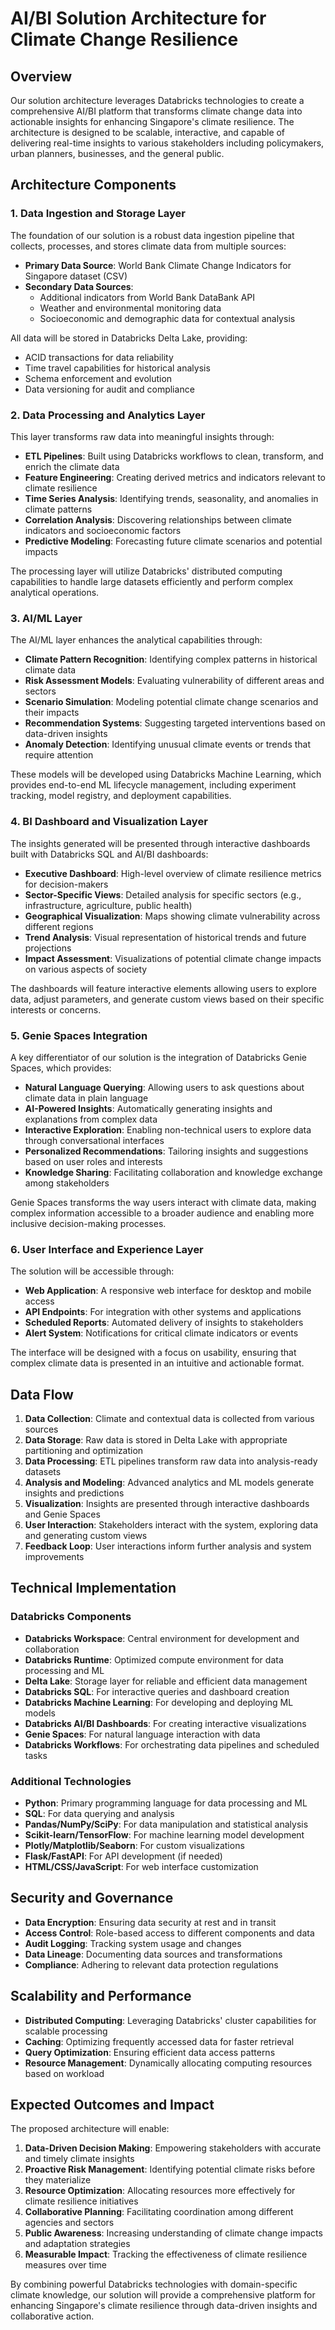 # AI/BI Solution Architecture for Climate Change Resilience

## Overview

Our solution architecture leverages Databricks technologies to create a comprehensive AI/BI platform that transforms climate change data into actionable insights for enhancing Singapore's climate resilience. The architecture is designed to be scalable, interactive, and capable of delivering real-time insights to various stakeholders including policymakers, urban planners, businesses, and the general public.

## Architecture Components

### 1. Data Ingestion and Storage Layer

The foundation of our solution is a robust data ingestion pipeline that collects, processes, and stores climate data from multiple sources:

- **Primary Data Source**: World Bank Climate Change Indicators for Singapore dataset (CSV)
- **Secondary Data Sources**: 
  - Additional indicators from World Bank DataBank API
  - Weather and environmental monitoring data
  - Socioeconomic and demographic data for contextual analysis

All data will be stored in Databricks Delta Lake, providing:
- ACID transactions for data reliability
- Time travel capabilities for historical analysis
- Schema enforcement and evolution
- Data versioning for audit and compliance

### 2. Data Processing and Analytics Layer

This layer transforms raw data into meaningful insights through:

- **ETL Pipelines**: Built using Databricks workflows to clean, transform, and enrich the climate data
- **Feature Engineering**: Creating derived metrics and indicators relevant to climate resilience
- **Time Series Analysis**: Identifying trends, seasonality, and anomalies in climate patterns
- **Correlation Analysis**: Discovering relationships between climate indicators and socioeconomic factors
- **Predictive Modeling**: Forecasting future climate scenarios and potential impacts

The processing layer will utilize Databricks' distributed computing capabilities to handle large datasets efficiently and perform complex analytical operations.

### 3. AI/ML Layer

The AI/ML layer enhances the analytical capabilities through:

- **Climate Pattern Recognition**: Identifying complex patterns in historical climate data
- **Risk Assessment Models**: Evaluating vulnerability of different areas and sectors
- **Scenario Simulation**: Modeling potential climate change scenarios and their impacts
- **Recommendation Systems**: Suggesting targeted interventions based on data-driven insights
- **Anomaly Detection**: Identifying unusual climate events or trends that require attention

These models will be developed using Databricks Machine Learning, which provides end-to-end ML lifecycle management, including experiment tracking, model registry, and deployment capabilities.

### 4. BI Dashboard and Visualization Layer

The insights generated will be presented through interactive dashboards built with Databricks SQL and AI/BI dashboards:

- **Executive Dashboard**: High-level overview of climate resilience metrics for decision-makers
- **Sector-Specific Views**: Detailed analysis for specific sectors (e.g., infrastructure, agriculture, public health)
- **Geographical Visualization**: Maps showing climate vulnerability across different regions
- **Trend Analysis**: Visual representation of historical trends and future projections
- **Impact Assessment**: Visualizations of potential climate change impacts on various aspects of society

The dashboards will feature interactive elements allowing users to explore data, adjust parameters, and generate custom views based on their specific interests or concerns.

### 5. Genie Spaces Integration

A key differentiator of our solution is the integration of Databricks Genie Spaces, which provides:

- **Natural Language Querying**: Allowing users to ask questions about climate data in plain language
- **AI-Powered Insights**: Automatically generating insights and explanations from complex data
- **Interactive Exploration**: Enabling non-technical users to explore data through conversational interfaces
- **Personalized Recommendations**: Tailoring insights and suggestions based on user roles and interests
- **Knowledge Sharing**: Facilitating collaboration and knowledge exchange among stakeholders

Genie Spaces transforms the way users interact with climate data, making complex information accessible to a broader audience and enabling more inclusive decision-making processes.

### 6. User Interface and Experience Layer

The solution will be accessible through:

- **Web Application**: A responsive web interface for desktop and mobile access
- **API Endpoints**: For integration with other systems and applications
- **Scheduled Reports**: Automated delivery of insights to stakeholders
- **Alert System**: Notifications for critical climate indicators or events

The interface will be designed with a focus on usability, ensuring that complex climate data is presented in an intuitive and actionable format.

## Data Flow

1. **Data Collection**: Climate and contextual data is collected from various sources
2. **Data Storage**: Raw data is stored in Delta Lake with appropriate partitioning and optimization
3. **Data Processing**: ETL pipelines transform raw data into analysis-ready datasets
4. **Analysis and Modeling**: Advanced analytics and ML models generate insights and predictions
5. **Visualization**: Insights are presented through interactive dashboards and Genie Spaces
6. **User Interaction**: Stakeholders interact with the system, exploring data and generating custom views
7. **Feedback Loop**: User interactions inform further analysis and system improvements

## Technical Implementation

### Databricks Components

- **Databricks Workspace**: Central environment for development and collaboration
- **Databricks Runtime**: Optimized compute environment for data processing and ML
- **Delta Lake**: Storage layer for reliable and efficient data management
- **Databricks SQL**: For interactive queries and dashboard creation
- **Databricks Machine Learning**: For developing and deploying ML models
- **Databricks AI/BI Dashboards**: For creating interactive visualizations
- **Genie Spaces**: For natural language interaction with data
- **Databricks Workflows**: For orchestrating data pipelines and scheduled tasks

### Additional Technologies

- **Python**: Primary programming language for data processing and ML
- **SQL**: For data querying and analysis
- **Pandas/NumPy/SciPy**: For data manipulation and statistical analysis
- **Scikit-learn/TensorFlow**: For machine learning model development
- **Plotly/Matplotlib/Seaborn**: For custom visualizations
- **Flask/FastAPI**: For API development (if needed)
- **HTML/CSS/JavaScript**: For web interface customization

## Security and Governance

- **Data Encryption**: Ensuring data security at rest and in transit
- **Access Control**: Role-based access to different components and data
- **Audit Logging**: Tracking system usage and changes
- **Data Lineage**: Documenting data sources and transformations
- **Compliance**: Adhering to relevant data protection regulations

## Scalability and Performance

- **Distributed Computing**: Leveraging Databricks' cluster capabilities for scalable processing
- **Caching**: Optimizing frequently accessed data for faster retrieval
- **Query Optimization**: Ensuring efficient data access patterns
- **Resource Management**: Dynamically allocating computing resources based on workload

## Expected Outcomes and Impact

The proposed architecture will enable:

1. **Data-Driven Decision Making**: Empowering stakeholders with accurate and timely climate insights
2. **Proactive Risk Management**: Identifying potential climate risks before they materialize
3. **Resource Optimization**: Allocating resources more effectively for climate resilience initiatives
4. **Collaborative Planning**: Facilitating coordination among different agencies and sectors
5. **Public Awareness**: Increasing understanding of climate change impacts and adaptation strategies
6. **Measurable Impact**: Tracking the effectiveness of climate resilience measures over time

By combining powerful Databricks technologies with domain-specific climate knowledge, our solution will provide a comprehensive platform for enhancing Singapore's climate resilience through data-driven insights and collaborative action.

